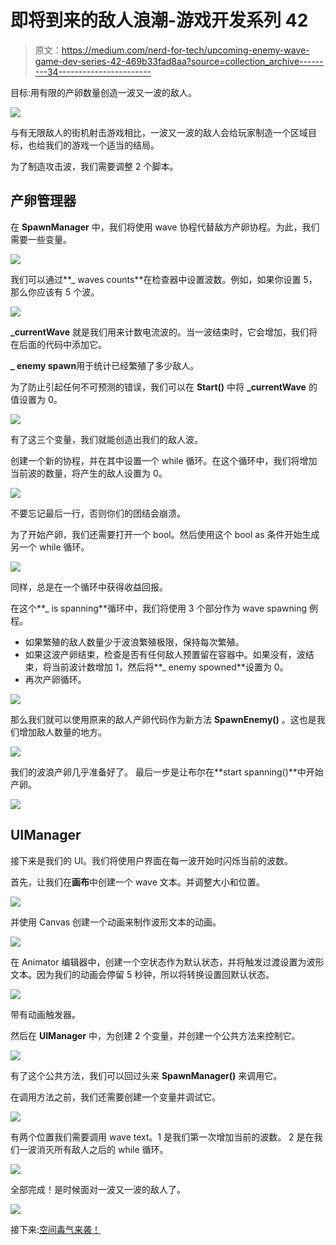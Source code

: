 # 即将到来的敌人浪潮-游戏开发系列 42

> 原文：<https://medium.com/nerd-for-tech/upcoming-enemy-wave-game-dev-series-42-469b33fad8aa?source=collection_archive---------34----------------------->

目标:用有限的产卵数量创造一波又一波的敌人。

![](img/a63744a49bcd915d690756f4c25da93e.png)

与有无限敌人的街机射击游戏相比，一波又一波的敌人会给玩家制造一个区域目标，也给我们的游戏一个适当的结局。

为了制造攻击波，我们需要调整 2 个脚本。

## 产卵管理器

在 **SpawnManager** 中，我们将使用 wave 协程代替敌方产卵协程。为此，我们需要一些变量。

![](img/86433731eb5e81ece105c71e2b50c81f.png)

我们可以通过**_ waves counts**在检查器中设置波数。例如，如果你设置 5，那么你应该有 5 个波。

![](img/481e1613051e3e154f70fe3fe1f678e9.png)

**_currentWave** 就是我们用来计数电流波的。当一波结束时，它会增加，我们将在后面的代码中添加它。

**_ enemy spawn**用于统计已经繁殖了多少敌人。

为了防止引起任何不可预测的错误，我们可以在 **Start()** 中将 **_currentWave** 的值设置为 0。

![](img/0b2180e8b596b5927f7f0c51e64a965f.png)

有了这三个变量，我们就能创造出我们的敌人波。

创建一个新的协程，并在其中设置一个 while 循环。在这个循环中，我们将增加当前波的数量，将产生的敌人设置为 0。

![](img/76132a98cc9fdc6b6f1aadd07a06a55e.png)

不要忘记最后一行，否则你们的团结会崩溃。

为了开始产卵，我们还需要打开一个 bool。然后使用这个 bool as 条件开始生成另一个 while 循环。

![](img/d53abbabc973f747b881a7c4b3c10880.png)

同样，总是在一个循环中获得收益回报。

在这个**_ is spanning**循环中，我们将使用 3 个部分作为 wave spawning 例程。

*   如果繁殖的敌人数量少于波浪繁殖极限，保持每次繁殖。
*   如果这波产卵结束，检查是否有任何敌人预置留在容器中。如果没有，波结束，将当前波计数增加 1，然后将**_ enemy spowned**设置为 0。
*   再次产卵循环。

![](img/edbafe5932f8fb90f8388a560512918b.png)

那么我们就可以使用原来的敌人产卵代码作为新方法 **SpawnEnemy()** 。这也是我们增加敌人数量的地方。

![](img/17de37caf0d2104da6db5f632dc3108a.png)

我们的波浪产卵几乎准备好了。
最后一步是让布尔在**start spanning()**中开始产卵。

![](img/e7de0fcaafcb9bfd635d777245e6b7ac.png)

## UIManager

接下来是我们的 UI。我们将使用户界面在每一波开始时闪烁当前的波数。

首先，让我们在**画布**中创建一个 wave 文本。并调整大小和位置。

![](img/31b0207e41f5f13ce442434b895bbe60.png)

并使用 Canvas 创建一个动画来制作波形文本的动画。

![](img/0bbbec758fef2f1d6749aca69ed55cd2.png)

在 Animator 编辑器中，创建一个空状态作为默认状态，并将触发过渡设置为波形文本。因为我们的动画会停留 5 秒钟，所以将转换设置回默认状态。

![](img/3a4fcf84ba66520e0b793a2258f7d260.png)

带有动画触发器。

然后在 **UIManager** 中，为创建 2 个变量，并创建一个公共方法来控制它。

![](img/6f89596d78f3a98fc959b725f475dab3.png)

有了这个公共方法，我们可以回过头来 **SpawnManager()** 来调用它。

在调用方法之前，我们还需要创建一个变量并调试它。

![](img/d073c146f950f31aea334f8a9667a6dd.png)

有两个位置我们需要调用 wave text。1 是我们第一次增加当前的波数。
2 是在我们一波消灭所有敌人之后的 while 循环。

![](img/6e22bede139c686911664336b0f873f0.png)

全部完成！是时候面对一波又一波的敌人了。

![](img/7e381d3ebd839dc46be73e09816cb6fa.png)

接下来:[空间毒气来袭！](https://sj-jason-liu.medium.com/space-poison-incoming-game-dev-series-43-eb4ec025270d)